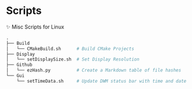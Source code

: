 # Scripts
✨ Misc Scripts for Linux

```python
.
├── Build
│   └── CMakeBuild.sh      # Build CMake Projects
├── Display
│   └── setDisplaySize.sh  # Set Display Resolution
├── Github
│   └── ezHash.py          # Create a Markdown table of file hashes
└── Gui
    └── setTimeData.sh     # Update DWM status bar with time and date
```
